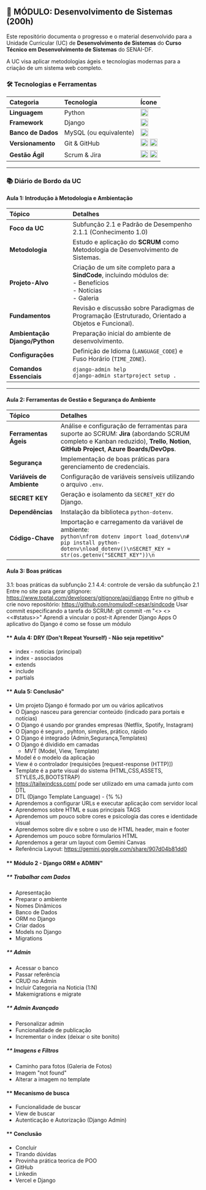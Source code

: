 ## 🚀 MÓDULO: Desenvolvimento de Sistemas (200h)

Este repositório documenta o progresso e o material desenvolvido para a Unidade Curricular (UC) de **Desenvolvimento de Sistemas** do **Curso Técnico em Desenvolvimento de Sistemas** do SENAI-DF.

A UC visa aplicar metodologias ágeis e tecnologias modernas para a criação de um sistema web completo.

### 🛠️ Tecnologias e Ferramentas

| Categoria | Tecnologia | Ícone |
| :--- | :--- | :--- |
| **Linguagem** | Python | <img src="https://img.shields.io/badge/Python-3776AB?style=flat-square&logo=python&logoColor=white" alt="Python" height="20"/> |
| **Framework** | Django | <img src="https://img.shields.io/badge/Django-092E20?style=flat-square&logo=django&logoColor=white" alt="Django" height="20"/> |
| **Banco de Dados** | MySQL (ou equivalente) | <img src="https://img.shields.io/badge/MySQL-4479A1?style=flat-square&logo=mysql&logoColor=white" alt="MySQL" height="20"/> |
| **Versionamento** | Git & GitHub | <img src="https://img.shields.io/badge/Git-F05032?style=flat-square&logo=git&logoColor=white" alt="Git" height="20"/> <img src="https://img.shields.io/badge/GitHub-100000?style=flat-square&logo=github&logoColor=white" alt="GitHub" height="20"/> |
| **Gestão Ágil** | Scrum & Jira | <img src="https://img.shields.io/badge/Scrum-004A7F?style=flat-square&logo=scrumalliance&logoColor=white" alt="Scrum" height="20"/> <img src="https://img.shields.io/badge/Jira-0052CC?style=flat-square&logo=jira&logoColor=white" alt="Jira" height="20"/> |

---

### 📚 Diário de Bordo da UC

#### **Aula 1: Introdução à Metodologia e Ambientação**

| Tópico | Detalhes |
| :--- | :--- |
| **Foco da UC** | Subfunção 2.1 e Padrão de Desempenho 2.1.1 (Conhecimento 1.0) |
| **Metodologia** | Estudo e aplicação do **SCRUM** como Metodologia de Desenvolvimento de Sistemas. |
| **Projeto-Alvo** | Criação de um site completo para a **SindCode**, incluindo módulos de: <br> - Benefícios <br> - Notícias <br> - Galeria |
| **Fundamentos** | Revisão e discussão sobre Paradigmas de Programação (Estruturado, Orientado a Objetos e Funcional). |
| **Ambientação Django/Python** | Preparação inicial do ambiente de desenvolvimento. |
| **Configurações** | Definição de Idioma (`LANGUAGE_CODE`) e Fuso Horário (`TIME_ZONE`). |
| **Comandos Essenciais** | `django-admin help` <br> `django-admin startproject setup .` |

---

#### **Aula 2: Ferramentas de Gestão e Segurança do Ambiente**

| Tópico | Detalhes | 
| :--- | :--- |
| **Ferramentas Ágeis** | Análise e configuração de ferramentas para suporte ao SCRUM: **Jira** (abordando SCRUM completo e Kanban reduzido), **Trello**, **Notion**, **GitHub Project**, **Azure Boards/DevOps**. |
| **Segurança** | Implementação de boas práticas para gerenciamento de credenciais. |
| **Variáveis de Ambiente** | Configuração de variáveis sensíveis utilizando o arquivo `.env`. |
| **SECRET KEY** | Geração e isolamento da `SECRET_KEY` do Django. |
| **Dependências** | Instalação da biblioteca `python-dotenv`. |
| **Código-Chave** | Importação e carregamento da variável de ambiente: <br>```python\nfrom dotenv import load_dotenv\n# pip install python-dotenv\nload_dotenv()\nSECRET_KEY = str(os.getenv("SECRET_KEY"))\n``` |


#### **Aula 3: Boas práticas**

3.1: boas práticas da subfunção 2.1
4.4: controle de versão da subfunção 2.1
Entre no site para gerar gitignore: https://www.toptal.com/developers/gitignore/api/django
Entre no github e crie novo repositório: https://github.com/romulodf-cesar/sindcode
Usar commit especificando a tarefa do SCRUM: git commit -m "<> <> <<#status>>"
Aprendi a vincular o post-it
Aprender Django Apps
O aplicativo do Django é como se fosse um módulo

#### ** Aula 4: DRY (Don't Repeat Yourself) - Não seja repetitivo"

- index - noticias (principal)
- index - associados
- extends
- include
- partials

#### ** Aula 5: Conclusão"

- Um projeto Django é formado por um ou vários aplicativos
- O Django nasceu para gerenciar conteúdo (indicado para portais e notícias)
- O Django é usando por grandes empresas (Netflix, Spotify, Instagram)
- O Django é seguro , pyhton, simples, prático, rápido
- O Django é integrado (Admin,Segurança,Templates)
- O Django é dívidido em camadas
  - MVT (Model, View, Template)
- Model é o modelo da aplicação
- View é o controlador (requisições [request-response (HTTP)])
- Template é a parte visual do sistema (HTML,CSS,ASSETS, STYLES,JS,BOOTSTRAP)
- https://tailwindcss.com/ pode ser utilizado em uma camada junto com DTL
- DTL (Django Template Language) - {%        %}
- Aprendemos a configurar URLs e executar aplicação com servidor local
- Aprendemos sobre HTML e suas principais TAGS
- Aprendemos um pouco sobre cores e psicologia das cores e identidade visual
- Aprendemos sobre div e sobre o uso de HTML header, main e footer
- Aprendemos um pouco sobre fórmularios HTML
- Aprendemos a gerar um layout com Gemini Canvas
- Referência Layout: https://gemini.google.com/share/907d04b81dd0



#### ** Módulo 2 -  Django ORM e ADMIN"

##### ** Trabalhar com Dados
- Apresentação
- Preparar o ambiente
- Nomes Dinâmicos
- Banco de Dados
- ORM no Django
- Criar dados
- Models no Django
- Migrations

##### ** Admin
- Acessar o banco
- Passar referência
- CRUD no Admin
- Incluir Categoria na Noticia (1:N)
- Makemigrations e migrate

##### ** Admin Avançado

- Personalizar admin
- Funcionalidade de publicação
- Incrementar o index (deixar o site bonito)

##### ** Imagens e Filtros

- Caminho para fotos (Galeria de Fotos)
- Imagem "not found"
- Alterar a imagem no template

#### ** Mecanismo de busca

- Funcionalidade de buscar
- View de buscar
- Autenticação e Autorização (Django Admin)

#### ** Conclusão 

- Concluir
- Tirando dúvidas
- Provinha prática teorica de POO
- GitHub
- Linkedin
- Vercel e Django